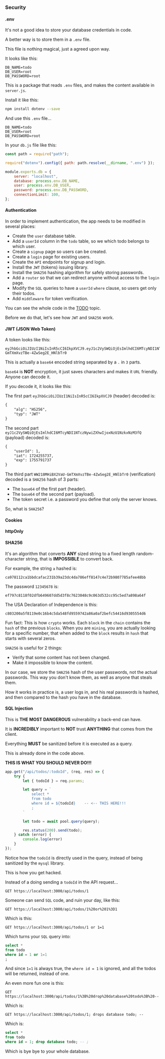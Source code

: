 ### Security

#### .env

It's not a good idea to store your database credentials in code.

A better way is to store them in a `.env` file.

This file is nothing magical, just a agreed upon way.

It looks like this:

```env
DB_NAME=todo
DB_USER=root
DB_PASSWORD=root
```

This is a package that reads `.env` files, and makes the content available in `server.js`.

Install it like this:

```bash
npm install dotenv --save
```

And use this `.env` file...

```env
DB_NAME=todo
DB_USER=root
DB_PASSWORD=root
```

In your `db.js` file like this:

```js
const path = require("path");

require("dotenv").config({ path: path.resolve(__dirname, ".env") });

module.exports.db = {
    server: "localhost",
    database: process.env.DB_NAME,
    user: process.env.DB_USER,
    password: process.env.DB_PASSWORD,
    connectionLimit: 100,
};
```

#### Authentication

In order to implement authentication, the app needs to be modified in several places:

-   Create the `user` database table.
-   Add a `userId` column in the `todo` table, so we which todo belongs to which user.
-   Create a `signup` page so users can be created.
-   Create a `login` page for existing users.
-   Create the `API` endpoints for signup and login.
-   Install the `JWT` (tokens) issuing library.
-   Install the `SHA256` hashing algorithm for safely storing passwords.
-   Add a `router` so that we can redirect anyone without access to the `login` page.
-   Modify the `SQL` queries to have a `userId` `where` clause, so users get only their todos.
-   Add `middleware` for token verification.

You can see the whole code in the [TODO](#todo) topic.

Before we do that, let's see how `JWT` and `SHA256` work.

#### JWT (JSON Web Token)

A token looks like this:

```text
eyJhbGciOiJIUzI1NiIsInR5cCI6IkpXVCJ9.eyJ1c2VySWQiOjEsImlhdCI6MTcyNDI1NTczNywiZXhwIjoxNzU1NzkxNzM3fQ.WW218MHiBX2VaU-GmTXmXvzTBe-4ZwSeg2E_HNlbTr0
```

This is actually a `base64` encoded string separated by a `.` in `3` parts.

`base64` is **NOT** encryption, it just saves characters and makes it `URL` friendly. Anyone can decode it.

If you decode it, it looks like this:

The first part `eyJhbGciOiJIUzI1NiIsInR5cCI6IkpXVCJ9` (header) decoded is:

```txt
{
    "alg": "HS256",
    "typ": "JWT"
}
```

The second part `eyJ1c2VySWQiOjEsImlhdCI6MTcyNDI1NTczNywiZXhwIjoxNzU1NzkxNzM3fQ` (payload) decoded is:

```txt
{
    "userId": 1,
    "iat": 1724255737,
    "exp": 1755791737
}
```

The third part `WW218MHiBX2VaU-GmTXmXvzTBe-4ZwSeg2E_HNlbTr0` (verification) decoded is a `SHA256` hash of 3 parts:

-   The `base64` of the first part (header).
-   The `base64` of the second part (payload).
-   The token secret i.e. a password you define that only the server knows.

So, what is `SHA256`?

#### Cookies

#### httpOnly

#### SHA256

It's an algorithm that converts **ANY** sized string to a fixed length random-character string, that is **IMPOSSIBLE** to convert back.

For example, the string `a` hashed is:

```text
ca978112ca1bbdcafac231b39a23dc4da786eff8147c4e72b9807785afee48bb
```

The password `12345678` is:

```text
ef797c8118f02dfb649607dd5d3f8c7623048c9c063d532cc95c5ed7a898a64f
```

The USA Declaration of Independence is this:

```text
c803200a5f8119e0c16b4c5da548fd9559742a86a0af2befc54416d9305554d6
```

Fun fact: This is how `crypto` works. Each `block` in the `chain` contains the `hash` of the previous `blocks`. When you are `mining`, you are actually looking for a specific number, that when added to the `block` results in `hash` that starts with several zeros.

`SHA256` is useful for 2 things:

-   Verify that some content has not been changed.
-   Make it impossible to know the content.

In our case, we store the `SHA256` hash of the user passwords, not the actual passwords. This way you don't know them, as well as anyone that steals them.

How it works in practice is, a user logs in, and his real passwords is hashed, and then compared to the hash you have in the database.

#### SQL Injection

This is **THE MOST DANGEROUS** vulnerability a back-end can have.

It is **INCREDIBLY** important to **NOT** trust **ANYTHING** that comes from the client.

Everything **MUST** be sanitized before it is executed as a query.

This is already done in the code above.

**THIS IS WHAT YOU SHOULD NEVER DO!!!**

```js
app.get("/api/todos/:todoId", (req, res) => {
    try {
        let { todoId } = req.params;

        let query = `
            select *
            from todo
            where id = ${todoId}    -- <-- THIS HERE!!!
            ;
        `

        let todo = await pool.query(query);

        res.status(200).send(todo);
    } catch (error) {
        console.log(error)
    }
});
```

Notice how the `todoId` is directly used in the query, instead of being sanitized by the `mysql` library.

This is how you get hacked.

Instead of a doing sending a `todoId` in the API request...

```text
GET https://localhost:3000/api/todos/1
```

Someone can send `SQL` code, and ruin your day, like this:

```text
GET https://localhost:3000/api/todos/1%20or%201%3D1
```

Which is this:

```text
GET https://localhost:3000/api/todos/1 or 1=1
```

Which turns your `SQL` query into:

```sql
select *
from todo
where id = 1 or 1=1
;
```

And since `1=1` is always true, the `where id = 1` is ignored, and all the todos will be returned, instead of one.

An even more fun one is this:

```text
GET https://localhost:3000/api/todos/1%3B%20drop%20database%20todo%3B%20--
```

Which is:

```text
GET https://localhost:3000/api/todos/1; drops database todo; --
```

Which is:

```sql
select *
from todo
where id = 1; drop database todo; -- ;
```

Which is bye bye to your whole database.
